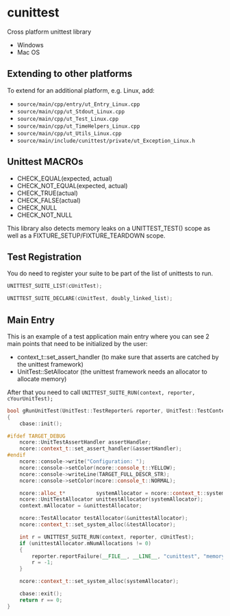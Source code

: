 # cunittest

Cross platform unittest library

- Windows
- Mac OS

## Extending to other platforms

To extend for an additional platform, e.g. Linux, add:

- `source/main/cpp/entry/ut_Entry_Linux.cpp`
- `source/main/cpp/ut_Stdout_Linux.cpp`
- `source/main/cpp/ut_Test_Linux.cpp`
- `source/main/cpp/ut_TimeHelpers_Linux.cpp`
- `source/main/cpp/ut_Utils_Linux.cpp`
- `source/main/include/cunittest/private/ut_Exception_Linux.h`

## Unittest MACROs

  - CHECK_EQUAL(expected, actual)
  - CHECK_NOT_EQUAL(expected, actual)
  - CHECK_TRUE(actual)
  - CHECK_FALSE(actual)
  - CHECK_NULL
  - CHECK_NOT_NULL

This library also detects memory leaks on a UNITTEST_TEST() scope as well as a FIXTURE_SETUP/FIXTURE_TEARDOWN scope.

## Test Registration

You do need to register your suite to be part of the list of unittests to run.

```c++
UNITTEST_SUITE_LIST(cUnitTest);

UNITTEST_SUITE_DECLARE(cUnitTest, doubly_linked_list);

```

## Main Entry

This is an example of a test application main entry where you can see 2 main points that need to be initialized by the user:

- context_t::set_assert_handler    (to make sure that asserts are catched by the unittest framework)
- UnitTest::SetAllocator           (the unittest framework needs an allocator to allocate memory)

After that you need to call ``UNITTEST_SUITE_RUN(context, reporter, cYourUnitTest);``

```c++
bool gRunUnitTest(UnitTest::TestReporter& reporter, UnitTest::TestContext& context)
{
    cbase::init();

#ifdef TARGET_DEBUG
    ncore::UnitTestAssertHandler assertHandler;
    ncore::context_t::set_assert_handler(&assertHandler);
#endif
    ncore::console->write("Configuration: ");
    ncore::console->setColor(ncore::console_t::YELLOW);
    ncore::console->writeLine(TARGET_FULL_DESCR_STR);
    ncore::console->setColor(ncore::console_t::NORMAL);

    ncore::alloc_t*          systemAllocator = ncore::context_t::system_alloc();
    ncore::UnitTestAllocator unittestAllocator(systemAllocator);
    context.mAllocator = &unittestAllocator;

    ncore::TestAllocator testAllocator(&unittestAllocator);
    ncore::context_t::set_system_alloc(&testAllocator);

    int r = UNITTEST_SUITE_RUN(context, reporter, cUnitTest);
    if (unittestAllocator.mNumAllocations != 0)
    {
        reporter.reportFailure(__FILE__, __LINE__, "cunittest", "memory leaks detected!");
        r = -1;
    }

    ncore::context_t::set_system_alloc(systemAllocator);

    cbase::exit();
    return r == 0;
}
```
